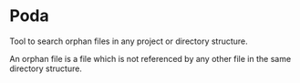 
# Poda #

Tool to search orphan files in any project or directory structure.

An orphan file is a file which is not referenced by any other file in the same directory structure.

